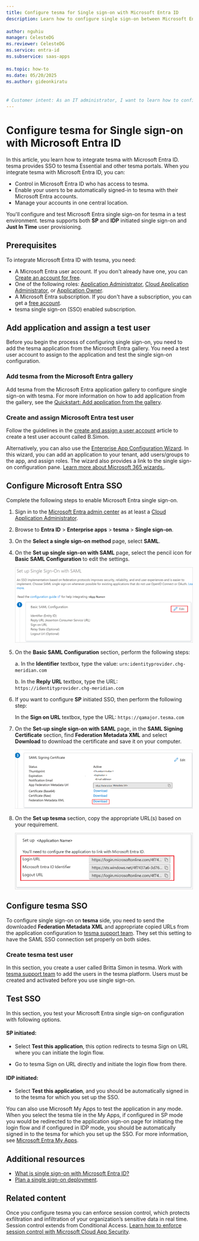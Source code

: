 ```yaml
---
title: Configure tesma for Single sign-on with Microsoft Entra ID
description: Learn how to configure single sign-on between Microsoft Entra ID and tesma.

author: nguhiu
manager: CelesteDG
ms.reviewer: CelesteDG
ms.service: entra-id
ms.subservice: saas-apps

ms.topic: how-to
ms.date: 05/20/2025
ms.author: gideonkiratu


# Customer intent: As an IT administrator, I want to learn how to configure single sign-on between Microsoft Entra ID and tesma so that I can control who has access to tesma, enable automatic sign-in with Microsoft Entra accounts, and manage my accounts in one central location.
---
```


# Configure tesma for Single sign-on with Microsoft Entra ID

In this article, you learn how to integrate tesma with Microsoft Entra ID. tesma provides SSO to tesma Essential and other tesma portals. When you integrate tesma with Microsoft Entra ID, you can:

* Control in Microsoft Entra ID who has access to tesma.
* Enable your users to be automatically signed-in to tesma with their Microsoft Entra accounts.
* Manage your accounts in one central location.

You'll configure and test Microsoft Entra single sign-on for tesma in a test environment. tesma supports both **SP** and **IDP** initiated single sign-on and **Just In Time** user provisioning.

## Prerequisites

To integrate Microsoft Entra ID with tesma, you need:

* A Microsoft Entra user account. If you don't already have one, you can [Create an account for free](https://azure.microsoft.com/free/?WT.mc_id=A261C142F).
* One of the following roles: [Application Administrator](/entra/identity/role-based-access-control/permissions-reference#application-administrator), [Cloud Application Administrator](/entra/identity/role-based-access-control/permissions-reference#cloud-application-administrator), or [Application Owner](/entra/fundamentals/users-default-permissions#owned-enterprise-applications).
* A Microsoft Entra subscription. If you don't have a subscription, you can get a [free account](https://azure.microsoft.com/free/).
* tesma single sign-on (SSO) enabled subscription.

## Add application and assign a test user

Before you begin the process of configuring single sign-on, you need to add the tesma application from the Microsoft Entra gallery. You need a test user account to assign to the application and test the single sign-on configuration.

<a name='add-tesma-from-the-azure-ad-gallery'></a>

### Add tesma from the Microsoft Entra gallery

Add tesma from the Microsoft Entra application gallery to configure single sign-on with tesma. For more information on how to add application from the gallery, see the [Quickstart: Add application from the gallery](~/identity/enterprise-apps/add-application-portal.md).

<a name='create-and-assign-azure-ad-test-user'></a>

### Create and assign Microsoft Entra test user

Follow the guidelines in the [create and assign a user account](~/identity/enterprise-apps/add-application-portal-assign-users.md) article to create a test user account called B.Simon.

Alternatively, you can also use the [Enterprise App Configuration Wizard](https://portal.office.com/AdminPortal/home?Q=Docs#/azureadappintegration). In this wizard, you can add an application to your tenant, add users/groups to the app, and assign roles. The wizard also provides a link to the single sign-on configuration pane. [Learn more about Microsoft 365 wizards.](/microsoft-365/admin/misc/azure-ad-setup-guides). 

<a name='configure-azure-ad-sso'></a>

## Configure Microsoft Entra SSO

Complete the following steps to enable Microsoft Entra single sign-on.

1. Sign in to the [Microsoft Entra admin center](https://entra.microsoft.com) as at least a [Cloud Application Administrator](~/identity/role-based-access-control/permissions-reference.md#cloud-application-administrator).
1. Browse to **Entra ID** > **Enterprise apps** > **tesma** > **Single sign-on**.
1. On the **Select a single sign-on method** page, select **SAML**.
1. On the **Set up single sign-on with SAML** page, select the pencil icon for **Basic SAML Configuration** to edit the settings.

   ![Screenshot shows how to edit Basic SAML Configuration.](common/edit-urls.png "Basic Configuration")

1. On the **Basic SAML Configuration** section, perform the following steps:

    a. In the **Identifier** textbox, type the value:
    `urn:identityprovider.chg-meridian.com`

    b. In the **Reply URL** textbox, type the URL:
    `https://identityprovider.chg-meridian.com`

1. If you want to configure **SP** initiated SSO, then perform the following step:  

    In the **Sign on URL** textbox, type the URL:
    `https://qamajor.tesma.com`

1. On the **Set-up single sign-on with SAML** page, in the **SAML Signing Certificate** section,  find **Federation Metadata XML** and select **Download** to download the certificate and save it on your computer.

    ![Screenshot shows the Certificate download link.](common/metadataxml.png "Certificate")

1. On the **Set up tesma** section, copy the appropriate URL(s) based on your requirement.

	![Screenshot shows how to copy configuration appropriate URL.](common/copy-configuration-urls.png "Metadata")

## Configure tesma SSO

To configure single sign-on on **tesma** side, you need to send the downloaded **Federation Metadata XML** and appropriate copied URLs from the application configuration to [tesma support team](mailto:support@tesma.com). They set this setting to have the SAML SSO connection set properly on both sides.

### Create tesma test user

In this section, you create a user called Britta Simon in tesma. Work with [tesma support team](mailto:support@tesma.com) to add the users in the tesma platform. Users must be created and activated before you use single sign-on.

## Test SSO 

In this section, you test your Microsoft Entra single sign-on configuration with following options. 

#### SP initiated:

* Select **Test this application**, this option redirects to tesma Sign on URL where you can initiate the login flow.  

* Go to tesma Sign on URL directly and initiate the login flow from there.

#### IDP initiated:

* Select **Test this application**, and you should be automatically signed in to the tesma for which you set up the SSO. 

You can also use Microsoft My Apps to test the application in any mode. When you select the tesma tile in the My Apps, if configured in SP mode you would be redirected to the application sign-on page for initiating the login flow and if configured in IDP mode, you should be automatically signed in to the tesma for which you set up the SSO. For more information, see [Microsoft Entra My Apps](/azure/active-directory/manage-apps/end-user-experiences#azure-ad-my-apps).

## Additional resources

* [What is single sign-on with Microsoft Entra ID?](~/identity/enterprise-apps/what-is-single-sign-on.md)
* [Plan a single sign-on deployment](~/identity/enterprise-apps/plan-sso-deployment.md).

## Related content

Once you configure tesma you can enforce session control, which protects exfiltration and infiltration of your organization’s sensitive data in real time. Session control extends from Conditional Access. [Learn how to enforce session control with Microsoft Cloud App Security](/cloud-app-security/proxy-deployment-aad).
